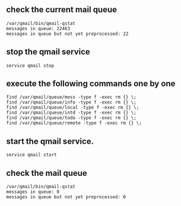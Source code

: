 ## check the current mail queue
```
/var/qmail/bin/qmail-qstat
messages in queue: 22463
messages in queue but not yet preprocessed: 22
```

## stop the qmail service
```
service qmail stop
```

## execute the following commands one by one
```
find /var/qmail/queue/mess -type f -exec rm {} \;
find /var/qmail/queue/info -type f -exec rm {} \;
find /var/qmail/queue/local -type f -exec rm {} \;
find /var/qmail/queue/intd -type f -exec rm {} \;
find /var/qmail/queue/todo -type f -exec rm {} \;
find /var/qmail/queue/remote -type f -exec rm {} \;
```

## start the qmail service.
```
service qmail start
```

## check the mail queue
```
/var/qmail/bin/qmail-qstat
messages in queue: 0
messages in queue but not yet preprocessed: 0
```
